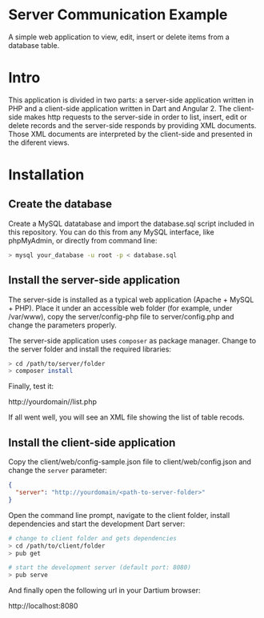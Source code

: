 # Server Communication Example
A simple web application to view, edit, insert or delete items from a database table.

# Intro

This application is divided in two parts: a server-side application written in PHP and a client-side application written in Dart and Angular 2. The client-side makes http requests to the server-side in order to list, insert, edit or delete records and the server-side responds by providing XML documents. Those XML documents are interpreted by the client-side and presented in the diferent views.

# Installation

## Create the database

Create a MySQL datatabase and import the database.sql script included in this repository. You can do this from any MySQL interface, like phpMyAdmin, or directly from command line:

```bash
> mysql your_database -u root -p < database.sql
```

## Install the server-side application

The server-side is installed as a typical web application (Apache + MySQL + PHP). Place it under an accessible web folder (for example, under /var/www), copy the server/config-php file to server/config.php and change the parameters properly.

The server-side application uses `composer` as package manager. Change to the server folder and install the required libraries:

```bash
> cd /path/to/server/folder
> composer install
```

Finally, test it:

http://yourdomain/<path-to-server-folder>/list.php

If all went well, you will see an XML file showing the list of table recods.

## Install the client-side application

Copy the client/web/config-sample.json file to client/web/config.json and change the `server` parameter:

```json
{
  "server": "http://yourdomain/<path-to-server-folder>"
}
```

Open the command line prompt, navigate to the client folder, install dependencies and start the development Dart server:

```bash
# change to client folder and gets dependencies
> cd /path/to/client/folder
> pub get

# start the development server (default port: 8080)
> pub serve
```

And finally open the following url in your Dartium browser:

http://localhost:8080
